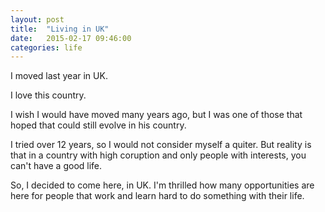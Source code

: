 ```yaml
---
layout: post
title:  "Living in UK"
date:   2015-02-17 09:46:00
categories: life
---
```

I moved last year in UK.

I love this country.

I wish I would have moved many years ago, but I was one of those that hoped that could still evolve in his country.

I tried over 12 years, so I would not consider myself a quiter. But reality is that in a country with high coruption and only people with interests, you can't have a good life.

So, I decided to come here, in UK. I'm thrilled how many opportunities are here for people that work and learn hard to do something with their life.